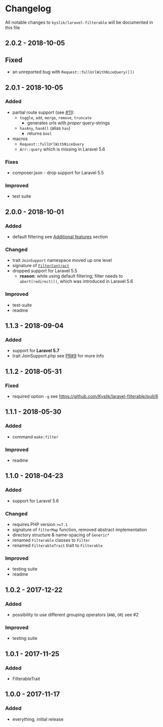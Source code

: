 # Changelog

All notable changes to `kyslik/laravel-filterable` will be documented in this file

## 2.0.2 - 2018-10-05

## Fixed

- an unreported bug with `Request::fullUrlWithNiceQuery([])`

## 2.0.1 - 2018-10-05

### Added

- partial route support (see [#11](https://github.com/Kyslik/laravel-filterable/issues/11)): 
  - `toggle`, `add`, `merge`, `remove`, `truncate` 
    - generates urls with *proper* query-strings
  - `hasAny`, `hasAll` (alias `has`)
    - returns `bool`
- macros
  - `Request::fullUrlWithNiceQuery`
  - `Arr::query` which is missing in Laravel 5.6
    
### Fixes

- composer.json - drop support for Laravel 5.5
    
### Improved

- test suite


## 2.0.0 - 2018-10-01

### Added

- default filtering see [Additional features](https://github.com/Kyslik/laravel-filterable#additional-features) section

### Changed

- trait `JoinSupport` namespace moved up one level
- signature of [`FilterContract`](https://github.com/Kyslik/laravel-filterable/blob/master/src/FilterContract.php)
- dropped support for Laravel 5.5
  - **reason**: while using default filtering; filter needs to `abort(redirect())`, which was introduced in Laravel 5.6
  
### Improved

- test-suite
- readme

## 1.1.3 - 2018-09-04

### Added

- support for **Laravel 5.7**
- trait JoinSupport.php see [PR#9](https://github.com/Kyslik/laravel-filterable/pull/9) for more info

## 1.1.2 - 2018-05-31

### Fixed

- required option `-g` see https://github.com/Kyslik/laravel-filterable/pull/6

## 1.1.1 - 2018-05-30

### Added

- command `make:filter`

### Improved

- readme

## 1.1.0 - 2018-04-23

### Added

- support for Laravel 5.6

### Changed

- requires PHP version `>=7.1`
- signature of `filterMap` function, removed abstract implementation
- directory structure & name-spacing of `Generic*`
- renamed `Filterable` classes to `Filter`
- renamed `FilterableTrait` trait to `Filterable`

### Improved

- testing suite
- readme

## 1.0.2 - 2017-12-22

### Added

- possibility to use different grouping operators (`AND`, `OR`) see #2

### Improved

- testing suite

## 1.0.1 - 2017-11-25

### Added

- FilterableTrait

## 1.0.0 - 2017-11-17

### Added

- everything, initial release
